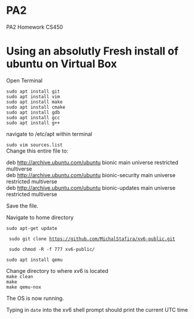 # PA2
PA2 Homework CS450


<h1>Using an absolutly Fresh install of ubuntu  on Virtual Box  </h1>

Open Terminal  

<code>sudo apt install git</code>  
<code>sudo apt install vim</code>  
<code>sudo apt install make</code>  
<code>sudo apt install cmake</code>  
<code>sudo apt install gdb </code>  
<code>sudo apt install gcc</code>  
<code>sudo apt install g++</code>  

navigate to /etc/apt within terminal

<code>sudo vim sources.list</code>  
Change this entire file to:

deb http://archive.ubuntu.com/ubuntu bionic main universe restricted multiverse  
deb http://archive.ubuntu.com/ubuntu bionic-security main universe restricted multiverse  
deb http://archive.ubuntu.com/ubuntu bionic-updates main universe restricted multiverse  

Save the file.

Navigate to home directory  

<code>sudo apt-get update</code>

<code> sudo git clone https://github.com/MichalStafira/xv6-public.git </code>  

<code> sudo chmod -R -f 777 xv6-public/ </code>  

<code>sudo apt install qemu</code>

Change directory to where xv6 is located  
<code>make clean</code>  
<code>make </code>  
<code>make qemu-nox</code>  

The OS is now running.

Typing in <code>date</code> into the xv6 shell prompt should print the current UTC time

